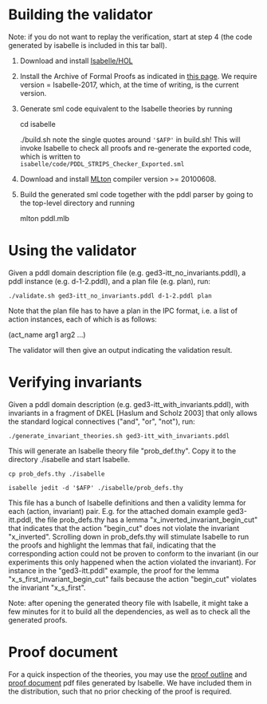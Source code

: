 Building the validator
======================

 Note: if you do not want to replay the verification, start at step 4 (the code generated by isabelle is included in this tar ball).

 1) Download and install [Isabelle/HOL](https://isabelle.in.tum.de)

 2) Install the Archive of Formal Proofs as indicated in [this page](https://www.isa-afp.org/using.shtml). We require version = Isabelle-2017, which, at the time of writing, is the current version.

 3) Generate sml code equivalent to the Isabelle theories by running

    cd isabelle

    ./build.sh
  note the single quotes around <code>'$AFP'</code> in build.sh! 
  This will invoke Isabelle to check all proofs and re-generate the exported code, which is written to <code> isabelle/code/PDDL_STRIPS_Checker_Exported.sml</code>

 4) Download and install [MLton](http://mlton.org/) compiler version >= 20100608.

 5) Build the generated sml code together with the pddl parser by going to the top-level directory and running

    mlton pddl.mlb

Using the validator
===================

 Given a pddl domain description file (e.g. ged3-itt_no_invariants.pddl), a pddl instance (e.g. d-1-2.pddl), and a plan file (e.g. plan), run:

    ./validate.sh ged3-itt_no_invariants.pddl d-1-2.pddl plan

 Note that the plan file has to have a plan in the IPC format, i.e. a list of action instances, each of which is as follows:

 (act_name arg1 arg2 ...)

 The validator will then give an output indicating the validation result.

Verifying invariants
====================

 Given a pddl domain description (e.g. ged3-itt_with_invariants.pddl), with invariants in a fragment of DKEL [Haslum and Scholz 2003] that only allows the standard logical connectives ("and", "or", "not"), run:

    ./generate_invariant_theories.sh ged3-itt_with_invariants.pddl

 This will generate an Isabelle theory file "prob_def.thy". Copy it to the directory ./isabelle and start Isabelle.
 
    cp prob_defs.thy ./isabelle

    isabelle jedit -d '$AFP' ./isabelle/prob_defs.thy


 This file has a bunch of Isabelle definitions and then  a validity lemma for each (action, invariant) pair. E.g. for the attached domain example ged3-itt.pddl, the file prob_defs.thy has a lemma "x_inverted_invariant_begin_cut" that indicates that the action "begin_cut" does not violate the invariant "x_inverted". Scrolling down in prob_defs.thy will stimulate Isabelle to run the proofs and highlight the lemmas that fail, indicating that the corresponding action could not be proven to conform to the invariant (in our experiments this only happened when the action violated the invariant). For instance in the "ged3-itt.pddl" example, the proof for the lemma "x_s_first_invariant_begin_cut" fails because the action "begin_cut" violates the invariant "x_s_first".

Note: after opening the generated theory file with Isabelle, it might take a few minutes for it to build all the dependencies, as well as to check all the generated proofs.

Proof document
==============
  For a quick inspection of the theories, you may use the [proof outline](isabelle/output/outline.pdf) and [proof document](isabelle/output/document.pdf) pdf files generated by Isabelle. 
  We have included them in the distribution, such that no prior checking of the proof is required.